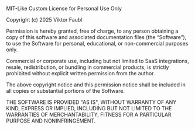MIT-Like Custom License for Personal Use Only

Copyright (c) 2025 Viktor Faubl

Permission is hereby granted, free of charge, to any person obtaining a copy
of this software and associated documentation files (the “Software”), to use
the Software for personal, educational, or non-commercial purposes only.

Commercial or corporate use, including but not limited to SaaS integrations, resale,
redistribution, or bundling in commercial products, is strictly prohibited without
explicit written permission from the author.

The above copyright notice and this permission notice shall be included in
all copies or substantial portions of the Software.

THE SOFTWARE IS PROVIDED "AS IS", WITHOUT WARRANTY OF ANY KIND, EXPRESS OR
IMPLIED, INCLUDING BUT NOT LIMITED TO THE WARRANTIES OF MERCHANTABILITY,
FITNESS FOR A PARTICULAR PURPOSE AND NONINFRINGEMENT.



